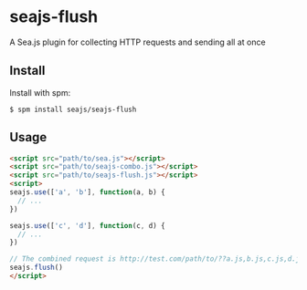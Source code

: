 seajs-flush
===========

A Sea.js plugin for collecting HTTP requests and sending all at once


Install
-------

Install with spm:

    $ spm install seajs/seajs-flush


Usage
-----

```html
<script src="path/to/sea.js"></script>
<script src="path/to/seajs-combo.js"></script>
<script src="path/to/seajs-flush.js"></script>
<script>
seajs.use(['a', 'b'], function(a, b) {
  // ...
})

seajs.use(['c', 'd'], function(c, d) {
  // ...
})

// The combined request is http://test.com/path/to/??a.js,b.js,c.js,d.js
seajs.flush()
</script>
```
